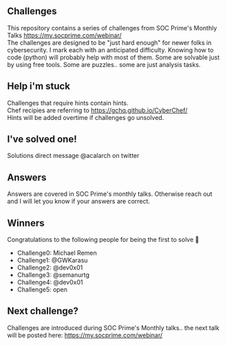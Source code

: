 ## Challenges
This repository contains a series of challenges from SOC Prime's Monthly Talks https://my.socprime.com/webinar/  
The challenges are designed to be "just hard enough" for newer folks in cybersecurity. I mark each with an anticipated difficulty. Knowing how to code (python) will probably help with most of them. Some are solvable just by using free tools. Some are puzzles.. some are just analysis tasks. 

## Help i'm stuck
Challenges that require hints contain hints.  
Chef recipies are referring to https://gchq.github.io/CyberChef/  
Hints will be added overtime if challenges go unsolved.  

## I've solved one!
Solutions direct message @acalarch on twitter

## Answers 
Answers are covered in SOC Prime's monthly talks. Otherwise reach out and I will let you know if your answers are correct.

## Winners
Congratulations to the following people for being the first to solve 🎉
* Challenge0: Michael Remen 
* Challenge1: @GWKarasu 
* Challenge2: @dev0x01
* Challenge3: @semanurtg 
* Challenge4: @dev0x01
* Challenge5: open

## Next challenge? 
Challenges are introduced during SOC Prime's Monthly talks.. the next talk will be posted here: 
https://my.socprime.com/webinar/
